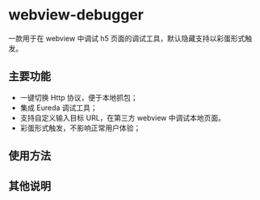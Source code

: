 # webview-debugger

一款用于在 webview 中调试 h5 页面的调试工具，默认隐藏支持以彩蛋形式触发。

## 主要功能

- 一键切换 Http 协议，便于本地抓包；
- 集成 Eureda 调试工具；
- 支持自定义输入目标 URL，在第三方 webview 中调试本地页面。
- 彩蛋形式触发，不影响正常用户体验；

## 使用方法

## 其他说明